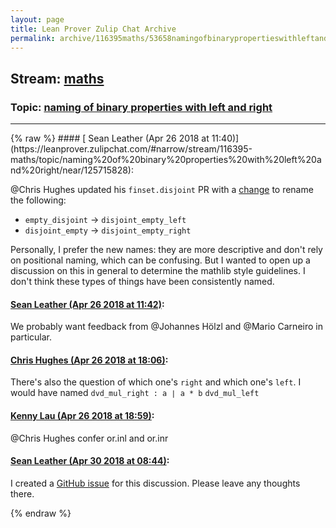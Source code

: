 ```yaml
---
layout: page
title: Lean Prover Zulip Chat Archive 
permalink: archive/116395maths/53658namingofbinarypropertieswithleftandright.html
---
```


## Stream: [maths](https://leanprover-community.github.io/archive/116395maths/index.html)
### Topic: [naming of binary properties with left and right](https://leanprover-community.github.io/archive/116395maths/53658namingofbinarypropertieswithleftandright.html)

---

<base href="https://leanprover.zulipchat.com">
{% raw %}
#### [ Sean Leather (Apr 26 2018 at 11:40)](https://leanprover.zulipchat.com/#narrow/stream/116395-maths/topic/naming%20of%20binary%20properties%20with%20left%20and%20right/near/125715828):
<p><span class="user-mention" data-user-id="110044">@Chris Hughes</span> updated his <code>finset.disjoint</code> PR with a <a href="https://github.com/leanprover/mathlib/commit/009ff9b" target="_blank" title="https://github.com/leanprover/mathlib/commit/009ff9b">change</a> to rename the following:</p>
<ul>
<li><code>empty_disjoint</code> → <code>disjoint_empty_left</code></li>
<li><code>disjoint_empty</code> → <code>disjoint_empty_right</code></li>
</ul>
<p>Personally, I prefer the new names: they are more descriptive and don't rely on positional naming, which can be confusing. But I wanted to open up a discussion on this in general to determine the mathlib style guidelines. I don't think these types of things have been consistently named.</p>

#### [ Sean Leather (Apr 26 2018 at 11:42)](https://leanprover.zulipchat.com/#narrow/stream/116395-maths/topic/naming%20of%20binary%20properties%20with%20left%20and%20right/near/125715961):
<p>We probably want feedback from <span class="user-mention" data-user-id="110294">@Johannes Hölzl</span> and <span class="user-mention" data-user-id="110049">@Mario Carneiro</span> in particular.</p>

#### [ Chris Hughes (Apr 26 2018 at 18:06)](https://leanprover.zulipchat.com/#narrow/stream/116395-maths/topic/naming%20of%20binary%20properties%20with%20left%20and%20right/near/125730500):
<p>There's also the question of which one's <code>right</code> and which one's <code>left</code>. I would have named <code>dvd_mul_right : a ∣ a * b</code> <code>dvd_mul_left</code></p>

#### [ Kenny Lau (Apr 26 2018 at 18:59)](https://leanprover.zulipchat.com/#narrow/stream/116395-maths/topic/naming%20of%20binary%20properties%20with%20left%20and%20right/near/125732771):
<p><span class="user-mention" data-user-id="110044">@Chris Hughes</span> confer or.inl and or.inr</p>

#### [ Sean Leather (Apr 30 2018 at 08:44)](https://leanprover.zulipchat.com/#narrow/stream/116395-maths/topic/naming%20of%20binary%20properties%20with%20left%20and%20right/near/125881780):
<p>I created a <a href="https://github.com/leanprover/mathlib/issues/129" target="_blank" title="https://github.com/leanprover/mathlib/issues/129">GitHub issue</a> for this discussion. Please leave any thoughts there.</p>


{% endraw %}
